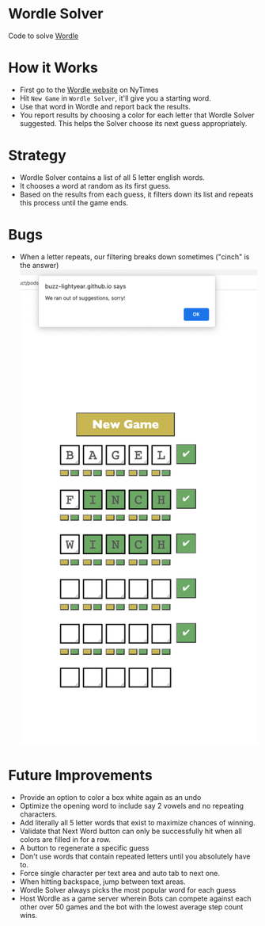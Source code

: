 # Wordle Solver
Code to solve [Wordle](https://www.nytimes.com/games/wordle/index.html)

# How it Works
- First go to the [Wordle website](https://www.nytimes.com/games/wordle/index.html) on NyTimes
- Hit `New Game` in `Wordle Solver`, it'll give you a starting word.
- Use that word in Wordle and report back the results.
- You report results by choosing a color for each letter that Wordle Solver suggested. This helps the Solver choose its next guess appropriately.

# Strategy
- Wordle Solver contains a list of all 5 letter english words.
- It chooses a word at random as its first guess.
- Based on the results from each guess, it filters down its list and repeats this process until the game ends.

# Bugs
- When a letter repeats, our filtering breaks down sometimes ("cinch" is the answer)
![Bug](images/bug.png)

# Future Improvements
- Provide an option to color a box white again as an undo
- Optimize the opening word to include say 2 vowels and no repeating characters.
- Add literally all 5 letter words that exist to maximize chances of winning.
- Validate that Next Word button can only be successfully hit when all colors are filled in for a row.
- A button to regenerate a specific guess
- Don't use words that contain repeated letters until you absolutely have to.
- Force single character per text area and auto tab to next one.
- When hitting backspace, jump between text areas.
- Wordle Solver always picks the most popular word for each guess
- Host Wordle as a game server wherein Bots can compete against each other over 50 games and the bot with the lowest average step count wins.

